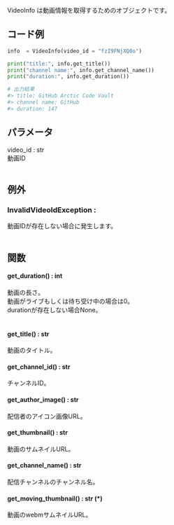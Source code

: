 VideoInfo は動画情報を取得するためのオブジェクトです。

## コード例
```python
info  = VideoInfo(video_id = "fzI9FNjXQ0o")

print("title:", info.get_title())
print("channel name:", info.get_channel_name())
print("duration:", info.get_duration())

# 出力結果
#> title: GitHub Arctic Code Vault
#> channel name: GitHub
#> duration: 147

```

## パラメータ
video_id : str<br>
動画ID<br><br>

## 例外
### InvalidVideoIdException :
動画IDが存在しない場合に発生します。<br><br>

## 関数
#### get_duration() : int
動画の長さ。<br>動画がライブもしくは待ち受け中の場合は0。<br>durationが存在しない場合None。<br><br>

#### get_title() : str
動画のタイトル。<br>

#### get_channel_id() : str
チャンネルID。<br>

#### get_author_image() : str
配信者のアイコン画像URL。<br>

#### get_thumbnail() : str
動画のサムネイルURL。<br>

#### get_channel_name() : str
配信チャンネルのチャンネル名。<br>

#### get_moving_thumbnail() : str (*)<br>
動画のwebmサムネイルURL。

